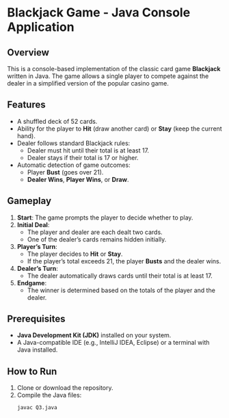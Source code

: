 # Blackjack Game - Java Console Application

## Overview
This is a console-based implementation of the classic card game **Blackjack** written in Java. The game allows a single player to compete against the dealer in a simplified version of the popular casino game.

## Features
- A shuffled deck of 52 cards.
- Ability for the player to **Hit** (draw another card) or **Stay** (keep the current hand).
- Dealer follows standard Blackjack rules:
  - Dealer must hit until their total is at least 17.
  - Dealer stays if their total is 17 or higher.
- Automatic detection of game outcomes:
  - Player **Bust** (goes over 21).
  - **Dealer Wins**, **Player Wins**, or **Draw**.

## Gameplay
1. **Start**: The game prompts the player to decide whether to play.
2. **Initial Deal**:
   - The player and dealer are each dealt two cards.
   - One of the dealer’s cards remains hidden initially.
3. **Player’s Turn**:
   - The player decides to **Hit** or **Stay**.
   - If the player’s total exceeds 21, the player **Busts** and the dealer wins.
4. **Dealer’s Turn**:
   - The dealer automatically draws cards until their total is at least 17.
5. **Endgame**:
   - The winner is determined based on the totals of the player and the dealer.

## Prerequisites
- **Java Development Kit (JDK)** installed on your system.
- A Java-compatible IDE (e.g., IntelliJ IDEA, Eclipse) or a terminal with Java installed.

## How to Run
1. Clone or download the repository.
2. Compile the Java files:
   ```bash
   javac Q3.java
